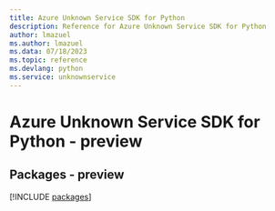 ```yaml
---
title: Azure Unknown Service SDK for Python
description: Reference for Azure Unknown Service SDK for Python
author: lmazuel
ms.author: lmazuel
ms.data: 07/18/2023
ms.topic: reference
ms.devlang: python
ms.service: unknownservice
---
```

# Azure Unknown Service SDK for Python - preview
## Packages - preview
[!INCLUDE [packages](unknown-service-index.md)]